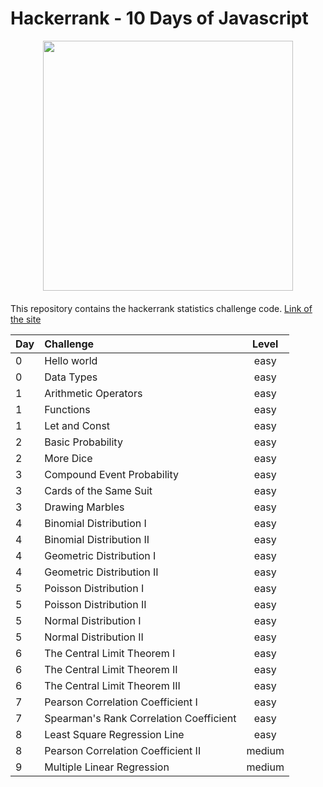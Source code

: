 # Hackerrank - 10 Days of Javascript 

<div style='float: center; text-align: center; margin-bottom: 20px'>
  <a href='https://www.hackerrank.com/msgrubler' target="_blank">
  <img width="400px" src="https://blog.hackerrank.com/wp-content/uploads/2017/04/logo_HRwordmark2700x670_2-1.png" />
  </a>
</div>

This repository contains the hackerrank statistics challenge code.
[Link of the site](https://www.hackerrank.com/domains/tutorials/10-days-of-statistics)


| Day           | Challenge                               | Level |
| :------------ |:--------------------------------------- |:-----:|
| 0             | Hello world                             | easy  |
| 0             | Data Types                              | easy  |
| 1             | Arithmetic Operators                    | easy  |
| 1             | Functions                               | easy  |
| 1             | Let and Const                           | easy  |
| 2             | Basic Probability                       | easy  |
| 2             | More Dice                               | easy  |
| 3             | Compound Event Probability              | easy  |
| 3             | Cards of the Same Suit                  | easy  |
| 3             | Drawing Marbles                         | easy  |
| 4             | Binomial Distribution I                 | easy  |
| 4             | Binomial Distribution II                | easy  |
| 4             | Geometric Distribution I                | easy  |
| 4             | Geometric Distribution II               | easy  |
| 5             | Poisson Distribution I                  | easy  |
| 5             | Poisson Distribution II                 | easy  |
| 5             | Normal Distribution I                   | easy  |
| 5             | Normal Distribution II                  | easy  |
| 6             | The Central Limit Theorem I             | easy  |
| 6             | The Central Limit Theorem II            | easy  |
| 6             | The Central Limit Theorem III           | easy  |
| 7             | Pearson Correlation Coefficient I       | easy  |
| 7             | Spearman's Rank Correlation Coefficient | easy  |
| 8             | Least Square Regression Line            | easy  |
| 8             | Pearson Correlation Coefficient II      | medium|
| 9             | Multiple Linear Regression              | medium|


